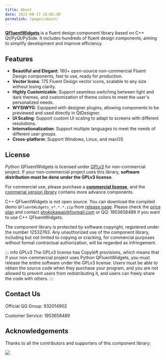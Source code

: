 ```yaml
---
title: About
date: 2023-08-17 15:02:30
permalink: /pages/about/
---
```


[**QFluentWidgets**](https://github.com/zhiyiYo/PyQt-Fluent-Widgets) is a fluent design component library based on C++ Qt/PyQt/PySide. It includes hundreds of fluent design components, aiming to simplify development and improve efficiency.

## Features
* **Beautiful and Elegant**: 160+ open-source non-commercial Fluent Design components, fast to use, ready for production.
* **Vector Icons**: 175 Fluent Design vector icons, scalable to any size without losing clarity.
* **Highly Customizable**: Support seamless switching between light and dark themes, and customization of theme colors to meet the user's personalized needs.
* **WYSIWYG**: Equipped with designer plugins, allowing components to be previewed and used directly in QtDesigner.
* **UI Scaling**: Support custom UI scaling to adapt to screens with different resolutions.
* **Internationalization**: Support multiple languages to meet the needs of different user groups.
* **Cross-platform**: Support Windows, Linux, and macOS

## License

Python QFluentWidgets is licensed under [GPLv3](https://github.com/zhiyiYo/PyQt-Fluent-Widgets/blob/master/LICENSE) for non-commercial project. If your non-commercial project uses this library, **software distribution must be done under the GPLv3 license**.

For commercial use, please purchase a [**commercial license**](/price), and the [commerial version library](/pages/pro/) contains more advance components.

C++ QFluentWidgets is not open source. You can download the compiled demo `QFluentWidgets_v*.*.*.zip` from [release page](https://github.com/zhiyiYo/PyQt-Fluent-Widgets/releases). Please check the [price plan](/price) and contact [shokokawaii@foxmail.com](mailto:shokokawaii@foxmail.com) or QQ: 1953658489 if you want to use C++ QFluentWidgets.

The component library is protected by software copyright, registered under the number 12532763. Any unauthorized use of the component library, including but not limited to copying or cracking, for commercial purposes without formal contractual authorization, will be regarded as infringement.

::: info GPLv3
The GPLv3 license has Copyleft provisions, which means that if your non-commercial project uses Python QFluentWidgets, you must release the entire software under the GPLv3 license. Users must be able to obtain the source code when they purchase your program, and you are not allowed to prevent users from redistributing it, and users can freely share the code with others.
:::


## Contact Us
Official QQ Group: 932014902

Customer Service: 1953658489


## Acknowledgements
Thanks to all the contributors and supporters of this component library:

<a href="https://github.com/zhiyiYo/PyQt-Fluent-Widgets/graphs/contributors">
    <img src="https://contrib.rocks/image?repo=zhiyiYo/PyQt-Fluent-Widgets">
</a>